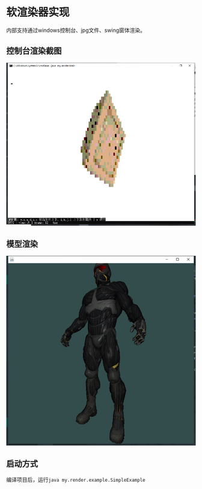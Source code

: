 # 软渲染器实现

内部支持通过windows控制台、jpg文件、swing窗体渲染。

## 控制台渲染截图
![image](https://github.com/30ms/Soft-Render/blob/master/img/img.png)

## 模型渲染
![image](https://github.com/30ms/Soft-Render/blob/master/img/example_model.png)

## 启动方式
编译项目后，运行`java my.render.example.SimpleExample`
